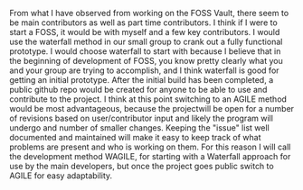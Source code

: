 From what I have observed from working on the FOSS Vault, there seem to be
main contributors as well as part time contributors. I think if I were to 
start a FOSS, it would be with myself and a few key contributors. I would
use the waterfall method in our small group to crank out a fully functional
prototype. I would choose waterfall to start with because I believe that in
the beginning of development of FOSS, you know pretty clearly what you and
your group are trying to accomplish, and I think waterfall is good for 
getting an initial prototype. After the initial build has been completed,
a public github repo would be created for anyone to be able to use and 
contribute to the project. I think at this point switching to an AGILE 
method would be most advantageous, because the projectwill be open for 
a number of revisions based on user/contributor input and
likely the program will undergo and number of smaller changes.
Keeping the "issue" list well documented and maintained will make it easy
to keep track of what problems are present and who is working on them. For
this reason I will call the development method WAGILE, for starting with
a Waterfall approach for use by the main developers, but once the project
goes public switch to AGILE for easy adaptability.